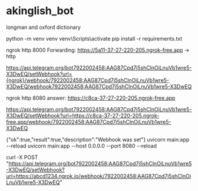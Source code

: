 # akinglish_bot
longman and oxford dictionary

python -m venv venv
venv\Scripts\activate
pip install -r requirements.txt


ngrok http 8000
Forwarding: https://5a11-37-27-220-205.ngrok-free.app -> http

https://api.telegram.org/bot7922002458:AAG87Cpd7j5shClnOiLnuVb1wre5-X3DwEQ/setWebhook?url={ngrok}/webhook/7922002458:AAG87Cpd7j5shClnOiLnuVb1wre5-X3DwEQ/webhook7922002458:AAG87Cpd7j5shClnOiLnuVb1wre5-X3DwEQ


ngrok http 8080
answer: https://c8ca-37-27-220-205.ngrok-free.app

https://api.telegram.org/bot7922002458:AAG87Cpd7j5shClnOiLnuVb1wre5-X3DwEQ/setWebhook?url=https://c8ca-37-27-220-205.ngrok-free.app/webhook/7922002458:AAG87Cpd7j5shClnOiLnuVb1wre5-X3DwEQ

{"ok":true,"result":true,"description":"Webhook was set"}
uvicorn main:app --reload
uvicorn main:app --host 0.0.0.0 --port 8080 --reload


curl -X POST "https://api.telegram.org/bot7922002458:AAG87Cpd7j5shClnOiLnuVb1wre5-X3DwEQ/setWebhook?url=https://abcd1234.ngrok.io/webhook/7922002458:AAG87Cpd7j5shClnOiLnuVb1wre5-X3DwEQ"


